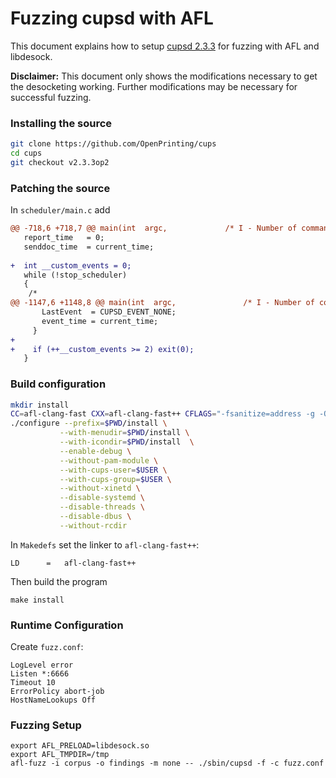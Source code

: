 # Fuzzing cupsd with AFL

This document explains how to setup [cupsd 2.3.3](https://github.com/OpenPrinting/cups) for fuzzing
with AFL and libdesock.

__Disclaimer:__ This document only shows the modifications necessary to get the desocketing working.
Further modifications may be necessary for successful fuzzing.

### Installing the source
```sh
git clone https://github.com/OpenPrinting/cups
cd cups
git checkout v2.3.3op2
```

### Patching the source
In `scheduler/main.c` add
```diff
@@ -718,6 +718,7 @@ main(int  argc,				/* I - Number of command-line args */
   report_time   = 0;
   senddoc_time  = current_time;
 
+  int __custom_events = 0;
   while (!stop_scheduler)
   {
    /*
@@ -1147,6 +1148,8 @@ main(int  argc,				/* I - Number of command-line args */
       LastEvent  = CUPSD_EVENT_NONE;
       event_time = current_time;
     }
+    
+    if (++__custom_events >= 2) exit(0);
   }
```

### Build configuration
```sh
mkdir install
CC=afl-clang-fast CXX=afl-clang-fast++ CFLAGS="-fsanitize=address -g -Og" LDFLAGS="-fsanitize=address" \
./configure --prefix=$PWD/install \
           --with-menudir=$PWD/install \
           --with-icondir=$PWD/install  \
           --enable-debug \
           --without-pam-module \
           --with-cups-user=$USER \
           --with-cups-group=$USER \
           --without-xinetd \
           --disable-systemd \
           --disable-threads \
           --disable-dbus \
           --without-rcdir
```

In `Makedefs` set the linker to `afl-clang-fast++`:
```
LD		=	afl-clang-fast++
```

Then build the program
```
make install
```

### Runtime Configuration
Create `fuzz.conf`:
```
LogLevel error
Listen *:6666
Timeout 10
ErrorPolicy abort-job
HostNameLookups Off
```

### Fuzzing Setup
```
export AFL_PRELOAD=libdesock.so
export AFL_TMPDIR=/tmp
afl-fuzz -i corpus -o findings -m none -- ./sbin/cupsd -f -c fuzz.conf
```
